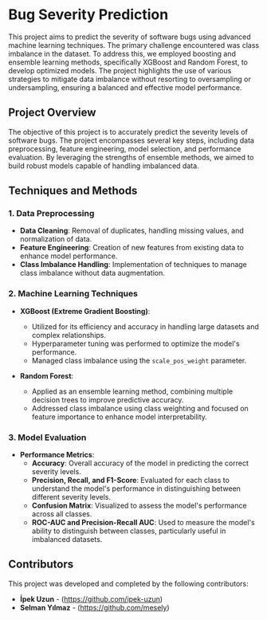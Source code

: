 # Bug Severity Prediction

This project aims to predict the severity of software bugs using advanced machine learning techniques. The primary challenge encountered was class imbalance in the dataset. To address this, we employed boosting and ensemble learning methods, specifically XGBoost and Random Forest, to develop optimized models. The project highlights the use of various strategies to mitigate data imbalance without resorting to oversampling or undersampling, ensuring a balanced and effective model performance.

## Project Overview

The objective of this project is to accurately predict the severity levels of software bugs. The project encompasses several key steps, including data preprocessing, feature engineering, model selection, and performance evaluation. By leveraging the strengths of ensemble methods, we aimed to build robust models capable of handling imbalanced data.

## Techniques and Methods

### 1. Data Preprocessing
- **Data Cleaning**: Removal of duplicates, handling missing values, and normalization of data.
- **Feature Engineering**: Creation of new features from existing data to enhance model performance.
- **Class Imbalance Handling**: Implementation of techniques to manage class imbalance without data augmentation.

### 2. Machine Learning Techniques
- **XGBoost (Extreme Gradient Boosting)**: 
  - Utilized for its efficiency and accuracy in handling large datasets and complex relationships.
  - Hyperparameter tuning was performed to optimize the model's performance.
  - Managed class imbalance using the `scale_pos_weight` parameter.

- **Random Forest**:
  - Applied as an ensemble learning method, combining multiple decision trees to improve predictive accuracy.
  - Addressed class imbalance using class weighting and focused on feature importance to enhance model interpretability.

### 3. Model Evaluation
- **Performance Metrics**:
  - **Accuracy**: Overall accuracy of the model in predicting the correct severity levels.
  - **Precision, Recall, and F1-Score**: Evaluated for each class to understand the model's performance in distinguishing between different severity levels.
  - **Confusion Matrix**: Visualized to assess the model's performance across all classes.
  - **ROC-AUC and Precision-Recall AUC**: Used to measure the model's ability to distinguish between classes, particularly useful in imbalanced datasets.

## Contributors

This project was developed and completed by the following contributors:

- **İpek Uzun** - (https://github.com/ipek-uzun)
- **Selman Yılmaz** - (https://github.com/mesely)

